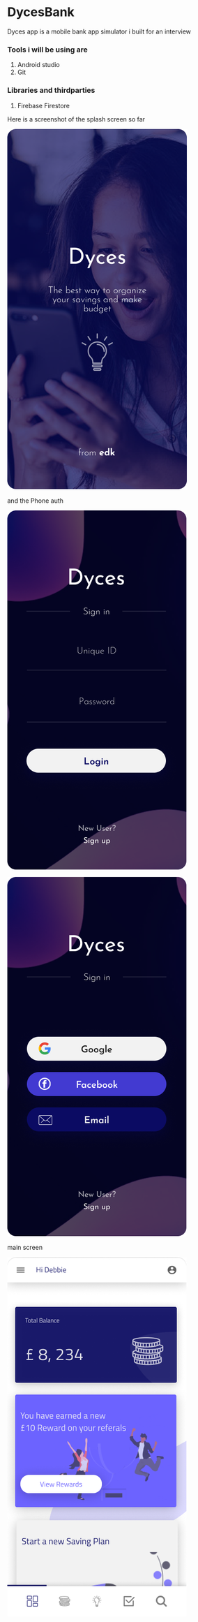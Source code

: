 # DycesBank
Dyces app is a mobile bank app simulator i built for an interview


### Tools i will be using are

1. Android studio
2. Git

### Libraries and thirdparties

1. Firebase Firestore


 Here is a screenshot of the splash screen so far
 
 ![alt text](https://github.com/Tristankluivert/DycesBank/blob/master/Screenshots/Splash.png)
 
 and the Phone auth
 
 ![alt text](https://github.com/Tristankluivert/DycesBank/blob/master/Screenshots/Sign%20in.png)
 
 
 ![alt text](https://github.com/Tristankluivert/DycesBank/blob/master/Screenshots/Sign%20Alt.png)
 
 main screen
 
  
 ![alt text](https://github.com/Tristankluivert/DycesBank/blob/master/Screenshots/Frame.png)

